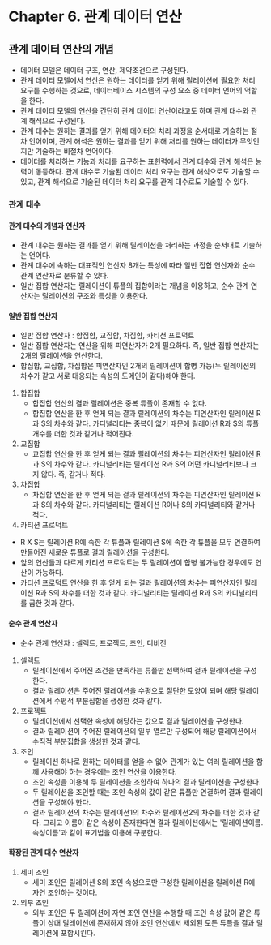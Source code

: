 # Chapter 6. 관계 데이터 연산

## 관계 데이터 연산의 개념
- 데이터 모델은 데이터 구조, 연산, 제약조건으로 구성된다.
- 관계 데이터 모델에서 연산은 원하는 데이터를 얻기 위해 릴레이션에 필요한 처리 요구를 수행하는 것으로, 데이터베이스 시스템의 구성 요소 중 데이터 언어의 역할을 한다.
- 관계 데이터 모델의 연산을 간단히 관계 데이터 연산이라고도 하며 관계 대수와 관계 해석으로 구성된다. 
- 관계 대수는 원하는 결과를 얻기 위해 데이터의 처리 과정을 순서대로 기술하는 절차 언어이며, 관계 해석은 원하는 결과를 얻기 위해 처리를 원하는 데이터가 무엇인지만 기술하는 비절차 언어이다.
- 데이터를 처리하는 기능과 처리를 요구하는 표현력에서 관계 대수와 관계 해석은 능력이 동등하다. 관계 대수로 기술된 데이터 처리 요구는 관계 해석으로도 기술할 수 있고, 관계 해석으로 기술된 데이터 처리 요구를 관계 대수로도 기술할 수 있다.

### 관계 대수
#### 관계 대수의 개념과 연산자
- 관계 대수는 원하는 결과를 얻기 위해 릴레이션을 처리하는 과정을 순서대로 기술하는 언어다.
- 관계 대수에 속하는 대표적인 연산자 8개는 특성에 따라 일반 집합 연산자와 순수 관계 연산자로 분류할 수 있다. 
- 일반 집합 연산자는 릴레이션이 튜플의 집합이라는 개념을 이용하고, 순수 관계 연산자는 릴레이션의 구조와 특성을 이용한다.
#### 일반 집합 연산자
- 일반 집합 연산자 : 합집합, 교집합, 차집합, 카티션 프로덕트
- 일반 집합 연산자는 연산을 위해 피연산자가 2개 필요하다. 즉, 일반 집합 연산자는 2개의 릴레이션을 연산한다.
- 합집합, 교집합, 차집합은 피연산자인 2개의 릴레이션이 합병 가능(두 릴레이션의 차수가 같고 서로 대응되는 속성의 도메인이 같다)해야 한다.
1. 합집합
    - 합집합 연산의 결과 릴레이션은 중복 튜플이 존재할 수 없다.
    - 합집합 연산을 한 후 얻게 되는 결과 릴레이션의 차수는 피연산자인 릴레이션 R과 S의 차수와 같다. 카디널리티는 중복이 없기 때문에 릴레이션 R과 S의 튜플 개수를 더한 것과 같거나 적어진다.
2. 교집합
    - 교집합 연산을 한 후 얻게 되는 결과 릴레이션의 차수는 피연산자인 릴레이션 R과 S의 차수와 같다. 카디널리티는 릴레이션 R과 S의 어떤 카디널리티보다 크지 않다. 즉, 같거나 적다.
3. 차집합
    - 차집합 연산을 한 후 얻게 되는 결과 릴레이션의 차수는 피연산자인 릴레이션 R과 S의 차수와 같다. 카디널리티는 릴레이션 R이나 S의 카디널리티와 같거나 적다.
4. 카티션 프로덕트
- R X S는 릴레이션 R에 속한 각 튜플과 릴레이션 S에 속한 각 튜플을 모두 연결하여 만들어진 새로운 튜플로 결과 릴레이션을 구성한다.
- 앞의 연산들과 다르게 카티션 프로덕트는 두 릴레이션이 합병 불가능한 경우에도 연산이 가능하다.
- 카티션 프로덕트 연산을 한 후 얻게 되는 결과 릴레이션의 차수는 피연산자인 릴레이션 R과 S의 차수를 더한 것과 같다. 카디널리티는 릴레이션 R과 S의 카디널리티를 곱한 것과 같다.
#### 순수 관계 연산자
- 순수 관계 연산자 : 셀렉트, 프로젝트, 조인, 디비전
1. 셀렉트
    - 릴레이션에서 주어진 조건을 만족하는 튜플만 선택하여 결과 릴레이션을 구성한다. 
    - 결과 릴레이션은 주어진 릴레이션을 수평으로 절단한 모양이 되며 해당 릴레이션에서 수평적 부분집합을 생성한 것과 같다.
2. 프로젝트
    - 릴레이션에서 선택한 속성에 해당하는 값으로 결과 릴레이션을 구성한다.
    - 결과 릴레이션이 주어진 릴레이션의 일부 열로만 구성되어 해당 릴레이션에서 수직적 부분집합을 생성한 것과 같다.
3. 조인
    - 릴레이션 하나로 원하는 데이터를 얻을 수 없어 관계가 있는 여러 릴레이션을 함께 사용해야 하는 경우에는 조인 연산을 이용한다.
    - 조인 속성을 이용해 두 릴레이션을 조합하여 하나의 결과 릴레이션을 구성한다.
    - 두 릴레이션을 조인할 때는 조인 속성의 값이 같은 튜플만 연결하여 결과 릴레이션을 구성해야 한다.
    - 결과 릴레이션의 차수는 릴레이션1의 차수와 릴레이션2의 차수를 더한 것과 같다. 그리고 이름이 같은 속성이 존재한다면 결과 릴레이션에서는 '릴레이션이름.속성이름'과 같이 표기법을 이용해 구분한다.
#### 확장된 관계 대수 연산자
1. 세미 조인
    - 세미 조인은 릴레이션 S의 조인 속성으로만 구성한 릴레이션을 릴레이션 R에 자연 조인하는 것이다.
2. 외부 조인
    - 외부 조인은 두 릴레이션에 자연 조인 연산을 수행할 때 조인 속성 값이 같은 튜플이 상대 릴레이션에 존재하지 않아 조인 연산에서 제외된 모든 튜플을 결과 릴레이션에 포함시킨다.